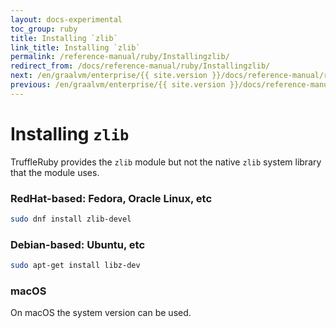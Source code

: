 ```yaml
---
layout: docs-experimental
toc_group: ruby
title: Installing `zlib`
link_title: Installing `zlib`
permalink: /reference-manual/ruby/Installingzlib/
redirect_from: /docs/reference-manual/ruby/Installingzlib/
next: /en/graalvm/enterprise/{{ site.version }}/docs/reference-manual/ruby/JRubyMigration/
previous: /en/graalvm/enterprise/{{ site.version }}/docs/reference-manual/ruby/InstallingLLVM/
---
```

# Installing `zlib`

TruffleRuby provides the `zlib` module but not the native `zlib` system library that the module uses.

### RedHat-based: Fedora, Oracle Linux, etc

```bash
sudo dnf install zlib-devel
```

### Debian-based: Ubuntu, etc

```bash
sudo apt-get install libz-dev
```

### macOS

On macOS the system version can be used.
